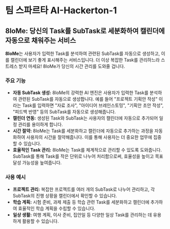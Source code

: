 # 팀 스파르타 AI-Hackerton-1


## 8loMe: 당신의 Task를 SubTask로 세분화하여 캘린더에 자동으로 채워주는 서비스



**8loMe**는 사용자가 입력한 Task를 분석하여 관련된 SubTask를 자동으로 생성하고, 이를 캘린더에 보기 좋게 표시해주는 서비스입니다. 더 이상 복잡한 Task를 관리하느라 스트레스 받지 마세요! 8loMe가 당신의 시간 관리를 도와줄 겁니다.

### 주요 기능

* **자동 SubTask 생성:** 8loMe의 강력한 AI 엔진은 사용자가 입력한 Task를 분석하여 관련된 SubTask를 자동으로 생성합니다. 예를 들어 "프로젝트 기획안 작성" 이라는 Task를 입력하면 "자료 조사", "아이디어 브레인스토밍", "기획안 초안 작성", "피드백 반영" 등의 SubTask를 자동으로 생성해줍니다.
* **캘린더 연동:** 생성된 Task와 SubTask는 사용자의 캘린더에 자동으로 추가되어 일정 관리를 용이하게 합니다.
* **시간 절약:** 8loMe는 Task를 세분화하고 캘린더에 자동으로 추가하는 과정을 자동화하여 사용자의 시간을 절약해줍니다. 이를 통해 사용자는 더 중요한 업무에 집중할 수 있습니다.
* **효율적인 Task 관리:** 8loMe는 Task를 체계적으로 관리할 수 있도록 도와줍니다. SubTask를 통해 Task를 작은 단위로 나누어 처리함으로써, 효율성을 높이고 목표 달성 가능성을 높여줍니다.

### 사용 예시

* **프로젝트 관리:** 복잡한 프로젝트를 여러 개의 SubTask로 나누어 관리하고, 각 SubTask의 진행 상황을 캘린더에서 확인할 수 있습니다.
* **학습 계획:** 시험 준비, 과제 제출 등 학습 관련 Task를 세분화하고 캘린더에 추가하여 효율적인 학습 계획을 수립할 수 있습니다.
* **일상 생활:** 여행 계획, 이사 준비, 집안일 등 다양한 일상 Task를 관리하는 데 유용하게 활용할 수 있습니다.


